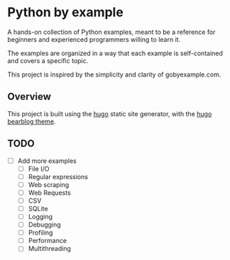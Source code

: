 # Python by example

A hands-on collection of Python examples, meant to be a reference for beginners and experienced programmers willing to learn it.

The examples are organized in a way that each example is self-contained and covers a specific topic.

This project is inspired by the simplicity and clarity of gobyexample.com.

## Overview

This project is built using the [hugo](https://gohugo.io/) static site generator, with the [hugo bearblog theme](https://github.com/janraasch/hugo-bearblog/).

## TODO

- [ ] Add more examples
  - [ ] File I/O
  - [ ] Regular expressions
  - [ ] Web scraping
  - [ ] Web Requests
  - [ ] CSV
  - [ ] SQLite
  - [ ] Logging
  - [ ] Debugging
  - [ ] Profiling
  - [ ] Performance
  - [ ] Multithreading
